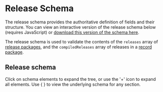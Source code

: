 # Release Schema

The release schema provides the authoritative definition of fields and their structure. You can view an interactive version of the release schema below (requires JavaScript) or [download this version of the schema here](../../../release-schema.json).

The release schema is used to validate the contents of the ```releases``` array of [release packages](release_package.md), and the ```compiledReleases``` array of releases in a [record package](record_package.md).

## Release schema

Click on schema elements to expand the tree, or use the '+' icon to expand all elements. Use { } to view the underlying schema for any section.

<script src="../../_static/docson/widget.js" data-schema="../../release-schema.json"></script>
